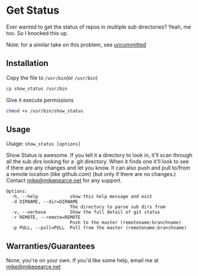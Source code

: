 # Get Status

Ever wanted to get the status of repos in multiple sub directories? Yeah, me 
too. So I knocked this up.

Note: for a similar take on this problem, see [uncommitted](https://github.com/brandon-rhodes/uncommitted)

## Installation

Copy the file to `/usr/bin`(or `/usr/bin`)

```bash
cp show_status /usr/bin
```

Give it execute permissions

```bash
chmod +x /usr/bin/show_status
```

## Usage

Usage: `show_status [options]`

Show Status is awesome. If you tell it a directory to look in, it'll scan
through all the sub dirs looking for a .git directory. When it finds one it'll
look to see if there are any changes and let you know. It can also push and
pull to/from a remote location (like github.com) (but only if there are no
changes.) Contact mike@mikepearce.net for any support.

```
Options:
  -h, --help            show this help message and exit
  -d DIRNAME, --dir=DIRNAME
                        The directory to parse sub dirs from
  -v, --verbose         Show the full detail of git status
  -r REMOTE, --remote=REMOTE
                        Push to the master (remotename:branchname)
  -p PULL, --pull=PULL  Pull from the master (remotename:branchname)
```

## Warranties/Guarantees

None, you're on your own. If you'd like some help, email me at mike@mikepearce.net
